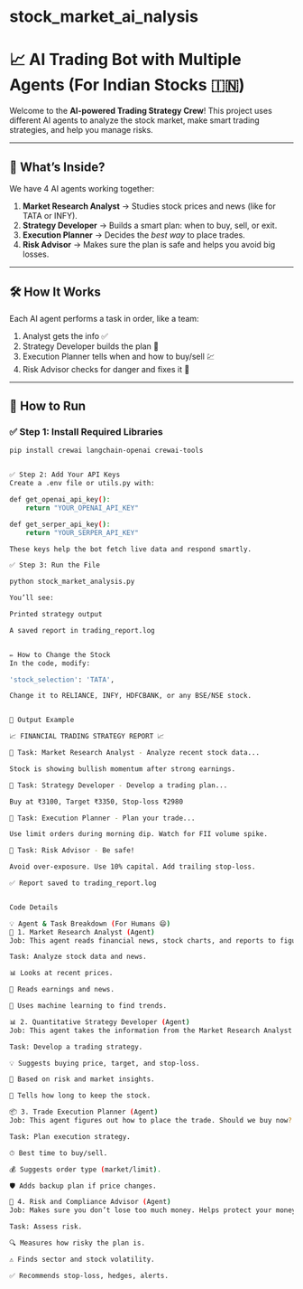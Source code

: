 # stock_market_ai_nalysis

# 📈 AI Trading Bot with Multiple Agents (For Indian Stocks 🇮🇳)

Welcome to the **AI-powered Trading Strategy Crew**! This project uses different AI agents to analyze the stock market, make smart trading strategies, and help you manage risks.

---

## 🧠 What’s Inside?

We have 4 AI agents working together:

1. **Market Research Analyst** → Studies stock prices and news (like for TATA or INFY).
2. **Strategy Developer** → Builds a smart plan: when to buy, sell, or exit.
3. **Execution Planner** → Decides the *best way* to place trades.
4. **Risk Advisor** → Makes sure the plan is safe and helps you avoid big losses.

---

## 🛠 How It Works

Each AI agent performs a task in order, like a team:

1. Analyst gets the info ✅
2. Strategy Developer builds the plan 🧠
3. Execution Planner tells when and how to buy/sell 💹
4. Risk Advisor checks for danger and fixes it 🚨

---

## 🚀 How to Run

### ✅ Step 1: Install Required Libraries

```bash
pip install crewai langchain-openai crewai-tools


✅ Step 2: Add Your API Keys
Create a .env file or utils.py with:

def get_openai_api_key():
    return "YOUR_OPENAI_API_KEY"

def get_serper_api_key():
    return "YOUR_SERPER_API_KEY"

These keys help the bot fetch live data and respond smartly.

✅ Step 3: Run the File

python stock_market_analysis.py

You’ll see:

Printed strategy output

A saved report in trading_report.log


✏️ How to Change the Stock
In the code, modify:

'stock_selection': 'TATA',

Change it to RELIANCE, INFY, HDFCBANK, or any BSE/NSE stock.


📂 Output Example

📈 FINANCIAL TRADING STRATEGY REPORT 📈

🧠 Task: Market Research Analyst - Analyze recent stock data...

Stock is showing bullish momentum after strong earnings.

🧠 Task: Strategy Developer - Develop a trading plan...

Buy at ₹3100, Target ₹3350, Stop-loss ₹2980

🧠 Task: Execution Planner - Plan your trade...

Use limit orders during morning dip. Watch for FII volume spike.

🧠 Task: Risk Advisor - Be safe!

Avoid over-exposure. Use 10% capital. Add trailing stop-loss.

✅ Report saved to trading_report.log


Code Details

💡 Agent & Task Breakdown (For Humans 😄)
🧠 1. Market Research Analyst (Agent)
Job: This agent reads financial news, stock charts, and reports to figure out if the company (like TATA) is doing well or not.

Task: Analyze stock data and news.

📊 Looks at recent prices.

📰 Reads earnings and news.

🤖 Uses machine learning to find trends.

📊 2. Quantitative Strategy Developer (Agent)
Job: This agent takes the information from the Market Research Analyst and builds a plan to make money — like when to buy or sell.

Task: Develop a trading strategy.

💡 Suggests buying price, target, and stop-loss.

🧮 Based on risk and market insights.

📆 Tells how long to keep the stock.

📦 3. Trade Execution Planner (Agent)
Job: This agent figures out how to place the trade. Should we buy now? Use a special order? Wait for a better price?

Task: Plan execution strategy.

⏱ Best time to buy/sell.

💰 Suggests order type (market/limit).

🛡 Adds backup plan if price changes.

🚨 4. Risk and Compliance Advisor (Agent)
Job: Makes sure you don’t lose too much money. Helps protect your money with safety suggestions.

Task: Assess risk.

🔍 Measures how risky the plan is.

⚠️ Finds sector and stock volatility.

✅ Recommends stop-loss, hedges, alerts.

